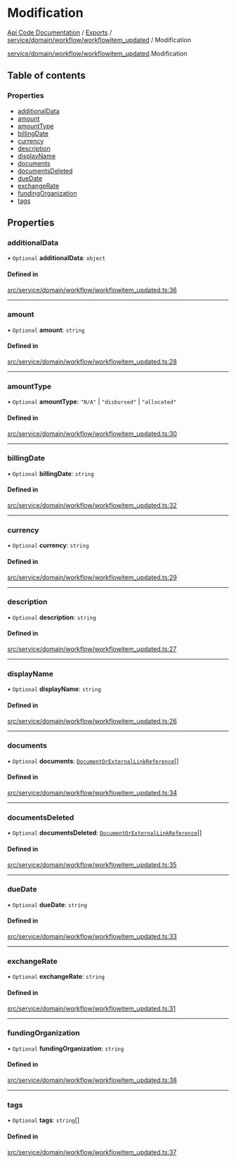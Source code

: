 # Modification
[Api Code Documentation](../README.md) / [Exports](../modules.md) / [service/domain/workflow/workflowitem\_updated](../modules/service_domain_workflow_workflowitem_updated.md) / Modification

[service/domain/workflow/workflowitem\_updated](../modules/service_domain_workflow_workflowitem_updated.md).Modification

## Table of contents

### Properties

- [additionalData](service_domain_workflow_workflowitem_updated.Modification.md#additionaldata)
- [amount](service_domain_workflow_workflowitem_updated.Modification.md#amount)
- [amountType](service_domain_workflow_workflowitem_updated.Modification.md#amounttype)
- [billingDate](service_domain_workflow_workflowitem_updated.Modification.md#billingdate)
- [currency](service_domain_workflow_workflowitem_updated.Modification.md#currency)
- [description](service_domain_workflow_workflowitem_updated.Modification.md#description)
- [displayName](service_domain_workflow_workflowitem_updated.Modification.md#displayname)
- [documents](service_domain_workflow_workflowitem_updated.Modification.md#documents)
- [documentsDeleted](service_domain_workflow_workflowitem_updated.Modification.md#documentsdeleted)
- [dueDate](service_domain_workflow_workflowitem_updated.Modification.md#duedate)
- [exchangeRate](service_domain_workflow_workflowitem_updated.Modification.md#exchangerate)
- [fundingOrganization](service_domain_workflow_workflowitem_updated.Modification.md#fundingorganization)
- [tags](service_domain_workflow_workflowitem_updated.Modification.md#tags)

## Properties

### additionalData

• `Optional` **additionalData**: `object`

#### Defined in

[src/service/domain/workflow/workflowitem_updated.ts:36](https://github.com/openkfw/TruBudget/blob/c993c60c/api/src/service/domain/workflow/workflowitem_updated.ts#L36)

___

### amount

• `Optional` **amount**: `string`

#### Defined in

[src/service/domain/workflow/workflowitem_updated.ts:28](https://github.com/openkfw/TruBudget/blob/c993c60c/api/src/service/domain/workflow/workflowitem_updated.ts#L28)

___

### amountType

• `Optional` **amountType**: ``"N/A"`` \| ``"disbursed"`` \| ``"allocated"``

#### Defined in

[src/service/domain/workflow/workflowitem_updated.ts:30](https://github.com/openkfw/TruBudget/blob/c993c60c/api/src/service/domain/workflow/workflowitem_updated.ts#L30)

___

### billingDate

• `Optional` **billingDate**: `string`

#### Defined in

[src/service/domain/workflow/workflowitem_updated.ts:32](https://github.com/openkfw/TruBudget/blob/c993c60c/api/src/service/domain/workflow/workflowitem_updated.ts#L32)

___

### currency

• `Optional` **currency**: `string`

#### Defined in

[src/service/domain/workflow/workflowitem_updated.ts:29](https://github.com/openkfw/TruBudget/blob/c993c60c/api/src/service/domain/workflow/workflowitem_updated.ts#L29)

___

### description

• `Optional` **description**: `string`

#### Defined in

[src/service/domain/workflow/workflowitem_updated.ts:27](https://github.com/openkfw/TruBudget/blob/c993c60c/api/src/service/domain/workflow/workflowitem_updated.ts#L27)

___

### displayName

• `Optional` **displayName**: `string`

#### Defined in

[src/service/domain/workflow/workflowitem_updated.ts:26](https://github.com/openkfw/TruBudget/blob/c993c60c/api/src/service/domain/workflow/workflowitem_updated.ts#L26)

___

### documents

• `Optional` **documents**: [`DocumentOrExternalLinkReference`](../modules/service_domain_document_document.md#documentorexternallinkreference)[]

#### Defined in

[src/service/domain/workflow/workflowitem_updated.ts:34](https://github.com/openkfw/TruBudget/blob/c993c60c/api/src/service/domain/workflow/workflowitem_updated.ts#L34)

___

### documentsDeleted

• `Optional` **documentsDeleted**: [`DocumentOrExternalLinkReference`](../modules/service_domain_document_document.md#documentorexternallinkreference)[]

#### Defined in

[src/service/domain/workflow/workflowitem_updated.ts:35](https://github.com/openkfw/TruBudget/blob/c993c60c/api/src/service/domain/workflow/workflowitem_updated.ts#L35)

___

### dueDate

• `Optional` **dueDate**: `string`

#### Defined in

[src/service/domain/workflow/workflowitem_updated.ts:33](https://github.com/openkfw/TruBudget/blob/c993c60c/api/src/service/domain/workflow/workflowitem_updated.ts#L33)

___

### exchangeRate

• `Optional` **exchangeRate**: `string`

#### Defined in

[src/service/domain/workflow/workflowitem_updated.ts:31](https://github.com/openkfw/TruBudget/blob/c993c60c/api/src/service/domain/workflow/workflowitem_updated.ts#L31)

___

### fundingOrganization

• `Optional` **fundingOrganization**: `string`

#### Defined in

[src/service/domain/workflow/workflowitem_updated.ts:38](https://github.com/openkfw/TruBudget/blob/c993c60c/api/src/service/domain/workflow/workflowitem_updated.ts#L38)

___

### tags

• `Optional` **tags**: `string`[]

#### Defined in

[src/service/domain/workflow/workflowitem_updated.ts:37](https://github.com/openkfw/TruBudget/blob/c993c60c/api/src/service/domain/workflow/workflowitem_updated.ts#L37)
